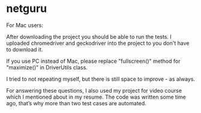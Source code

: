 # netguru
For Mac users:

After downloading the project you should be able to run the tests.
I uploaded chromedriver and geckodriver into the project to you don't have to download it.


If you use PC instead of Mac, please replace "fullscreen()" method for "maximize()" in DriverUtils class.

I tried to not repeating myself, but there is still space to improve - as always.

For answering these questions, I also used my project for video course which I mentioned about in my resume. The code was written some time ago, that’s why more than two test cases are automated.
